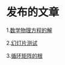 # 发布的文章

1.[数学物理方程的解](./htmls/mathphysics-equations.html)

2.[幻灯片测试](./htmls/test.html)

3.[循环矩阵的根](./htmls/frouier%20matrix%2Cn-unitary-root.html)